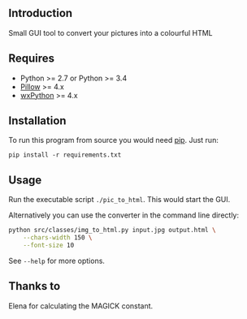 ## Introduction

Small GUI tool to convert your pictures into a colourful HTML

## Requires

* Python >= 2.7 or Python >= 3.4
* [Pillow](https://python-pillow.org/) >= 4.x
* [wxPython](https://wxpython.org/) >= 4.x

## Installation

To run this program from source you would need [pip](https://pip.pypa.io/). Just run:

```
pip install -r requirements.txt
```

## Usage

Run the executable script `./pic_to_html`. This would start the GUI.

Alternatively you can use the converter in the command line directly:

```bash
python src/classes/img_to_html.py input.jpg output.html \
    --chars-width 150 \
    --font-size 10
```

See `--help` for more options.

## Thanks to

Elena for calculating the MAGICK constant.
